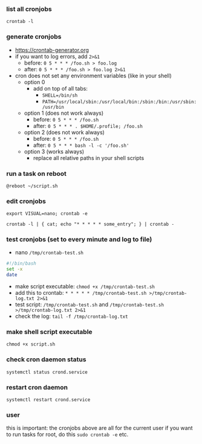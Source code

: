 ### list all cronjobs

```crontab -l```

### generate cronjobs

- https://crontab-generator.org
- if you want to log errors, add `2>&1`
  - before: ```0 5 * * * /foo.sh > foo.log```
  - after: ```0 5 * * * /foo.sh > foo.log 2>&1```
- cron does not set any environment variables (like in your shell)
  - option 0
    - add on top of all tabs:
      - `SHELL=/bin/sh`
      - `PATH=/usr/local/sbin:/usr/local/bin:/sbin:/bin:/usr/sbin:/usr/bin`
  - option 1 (does not work always)
    - before: ```0 5 * * * /foo.sh```
    - after: ```0 5 * * * . $HOME/.profile; /foo.sh```
  - option 2 (does not work always)
    - before: ```0 5 * * * /foo.sh```
    - after: ```0 5 * * * bash -l -c '/foo.sh'```
  - option 3 (works always)
    - replace all relative paths in your shell scripts

### run a task on reboot

```@reboot ~/script.sh```

### edit cronjobs

```export VISUAL=nano; crontab -e```

```crontab -l | { cat; echo "* * * * * some_entry"; } | crontab -```

### test cronjobs (set to every minute and log to file)

- nano ```/tmp/crontab-test.sh```
```sh
#!/bin/bash
set -x
date
```
- make script executable: ```chmod +x /tmp/crontab-test.sh```
- add this to crontab: ```* * * * * /tmp/crontab-test.sh >/tmp/crontab-log.txt 2>&1```
- test script: ```/tmp/crontab-test.sh``` and ```/tmp/crontab-test.sh >/tmp/crontab-log.txt 2>&1```
- check the log: ```tail -f /tmp/crontab-log.txt```

### make shell script executable

```chmod +x script.sh```

### check cron daemon status

```systemctl status crond.service```

### restart cron daemon

```systemctl restart crond.service```

### user

this is important: the cronjobs above are all for the current user
if you want to run tasks for root, do this
```sudo crontab -e```
etc.